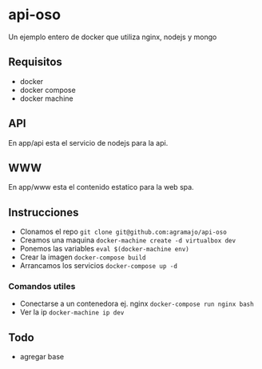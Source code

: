 # api-oso

Un ejemplo entero de docker que utiliza nginx, nodejs y mongo

## Requisitos

- docker
- docker compose 
- docker machine

## API

En app/api esta el servicio de nodejs para la api.

## WWW

En app/www esta el contenido estatico para la web spa.

## Instrucciones
 
- Clonamos el repo `git clone git@github.com:agramajo/api-oso`
- Creamos una maquina `docker-machine create -d virtualbox dev`
- Ponemos las variables `eval $(docker-machine env)`
- Crear la imagen `docker-compose build`
- Arrancamos los servicios `docker-compose up -d`

### Comandos utiles

- Conectarse a un contenedora ej. nginx `docker-compose run nginx bash`
- Ver la ip `docker-machine ip dev`

## Todo

- agregar base
